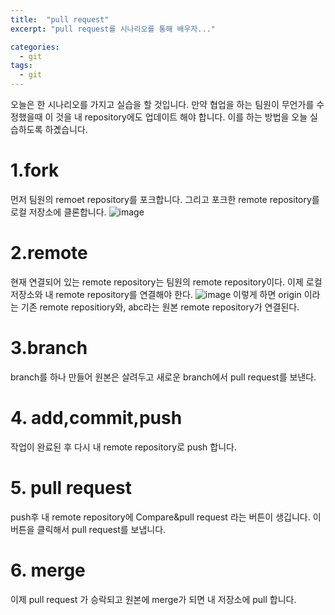 ```yaml
---
title:  "pull request"
excerpt: "pull request를 시나리오를 통해 배우자..."

categories:
  - git
tags:
  - git
---
```


오늘은 한 시나리오를 가지고 실습을 할 것입니다. 만약 협업을 하는 팀원이 무언가를 수정했을때 이 것을 내 repository에도 업데이트 해야 합니다. 
이를 하는 방법을 오늘 실습하도록 하곘습니다. 

# 1.fork
먼저 팀원의 remoet repository를 포크합니다. 
그리고 포크한 remote repository를 로컬 저장소에 클론합니다. 
![image](https://user-images.githubusercontent.com/48200520/81566124-63ce4100-93d5-11ea-9121-5d26157d6b37.png)

# 2.remote
현재 연결되어 있는 remote repository는 팀원의 remote repository이다. 이제 로컬저장소와 내 remote repository를 연결해야 한다.
![image](https://user-images.githubusercontent.com/48200520/81566197-81030f80-93d5-11ea-8769-71ecf692548b.png)
이렇게 하면 origin 이라는 기존 remote repositiory와, abc라는 원본 remote repository가 연결된다. 

# 3.branch
branch를 하나 만들어 원본은 살려두고 새로운 branch에서 pull request를 보낸다. 

# 4. add,commit,push
작업이 완료된 후 다시 내 remote repository로 push 합니다. 

# 5. pull request
push후 내 remote repository에 Compare&pull request 라는 버튼이 생깁니다. 이 버튼을 클릭해서 pull request를 보냅니다. 

# 6. merge
이제 pull request 가 승락되고 원본에 merge가 되면 내 저장소에 pull 합니다.


